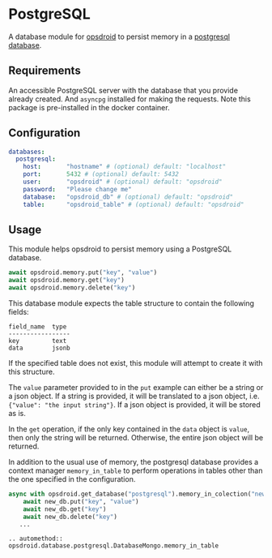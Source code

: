 # PostgreSQL

A database module for [opsdroid](https://github.com/opsdroid/opsdroid) to persist memory in a [postgresql database](https://www.postgresql.org/).

## Requirements
An accessible PostgreSQL server with the database that you provide already created.
And `asyncpg` installed for making the requests. Note this package is pre-installed in the docker container.

## Configuration

```yaml
databases:
  postgresql:
    host:       "hostname" # (optional) default: "localhost"
    port:       5432 # (optional) default: 5432
    user:       "opsdroid" # (optional) default: "opsdroid"
    password:   "Please change me"
    database:   "opsdroid_db" # (optional) default: "opsdroid"
    table:      "opsdroid_table" # (optional) default: "opsdroid"
```

## Usage
This module helps opsdroid to persist memory using a PostgreSQL database.

```python
await opsdroid.memory.put("key", "value")
await opsdroid.memory.get("key")
await opsdroid.memory.delete("key")
```

This database module expects the table structure to contain the following fields:
```
field_name  type
-----------------
key         text
data        jsonb
```
If the specified table does not exist, this module will attempt to create it with this structure.

The `value` parameter provided to in the `put` example can either be a string or a json object. If a string is provided, it will be translated to a json object, i.e. `{"value": "the input string"}`. If a json object is provided, it will be stored as is.

In the `get` operation, if the only key contained in the `data` object is `value`, then only the string will be returned. Otherwise, the entire json object will be returned.

In addition to the usual use of memory, the postgresql database provides a context manager `memory_in_table` to perform operations in tables other than the one specified in the configuration.

```python
async with opsdroid.get_database("postgresql").memory_in_colection("new_table") as new_db:
    await new_db.put("key", "value")
    await new_db.get("key")
    await new_db.delete("key")
   ...
```

```eval_rst
.. automethod:: opsdroid.database.postgresql.DatabaseMongo.memory_in_table
```
